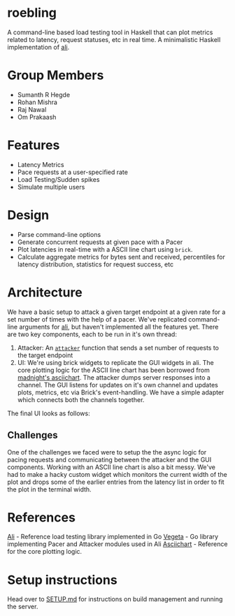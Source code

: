 # roebling

A command-line based load testing tool in Haskell that can plot metrics related to latency, request statuses, etc in real time. A minimalistic Haskell implementation of [ali](https://github.com/nakabonne/ali).

# Group Members
- Sumanth R Hegde
- Rohan Mishra
- Raj Nawal
- Om Prakaash

# Features
- Latency Metrics
- Pace requests at a user-specified rate
- Load Testing/Sudden spikes
- Simulate multiple users

# Design
- Parse command-line options
- Generate concurrent requests at given pace with a Pacer
- Plot latencies in real-time with a ASCII line chart using `brick`.
- Calculate aggregate metrics for bytes sent and received, percentiles for latency distribution, statistics for request success, etc

# Architecture
We have a basic setup to attack a given target endpoint at a given rate for a set number of times with the help of a pacer. We've replicated command-line arguments for [ali](https://github.com/nakabonne/ali), but haven't implemented all the features yet. There are two key components, each to be run in it's own thread: 
1. Attacker: An [`attacker`](./src/Lib.hs) function that sends a set number of requests to the target endpoint
2. UI: We're using brick widgets to replicate the GUI widgets in ali. The core plotting logic for the ASCII line chart has been borrowed from [madnight's asciichart](https://github.com/madnight/asciichart). The attacker dumps server responses into a channel. The GUI listens for updates on it's own channel and updates plots, metrics, etc via Brick's event-handling. We have a simple adapter which connects both the channels together.

The final UI looks as follows:



## Challenges
One of the challenges we faced were to setup the the async logic for pacing requests and communicating between the attacker and the GUI components. Working with an ASCII line chart is also a bit messy. We've had to make a hacky custom widget which monitors the current width of the plot and drops some of the earlier entries from the latency list in order to fit the plot in the terminal width.

# References
[Ali](https://github.com/nakabonne/ali) - Reference load testing library implemented in Go
[Vegeta](https://github.com/tsenart/vegeta) - Go library implementing Pacer and Attacker modules used in Ali 
[Asciichart](https://github.com/madnight/asciichart) - Reference for the core plotting logic.


# Setup instructions

Head over to [SETUP.md](/SETUP.md) for instructions on build management and running the server.

